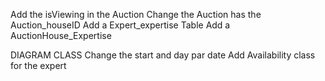 Add the isViewing in the Auction
Change the Auction has the Auction_houseID
Add a Expert_expertise Table
Add a AuctionHouse_Expertise

DIAGRAM CLASS
Change the start and day par date
Add Availability class for the expert
